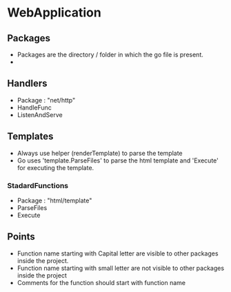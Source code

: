 # WebApplication

## Packages
- Packages are the directory / folder in which the go file is present.
- 
## Handlers
-  Package : "net/http"
-  HandleFunc
-  ListenAndServe

## Templates
- Always use helper (renderTemplate) to parse the template
- Go uses 'template.ParseFiles' to parse the html template and 'Execute' for executing the template.
### StadardFunctions
- Package : "html/template"
-  ParseFiles
-  Execute

## Points
- Function name starting with Capital letter are visible to other packages inside the project.
- Function name starting with small letter are not visible to other packages inside the project
- Comments for the function should start with function name

